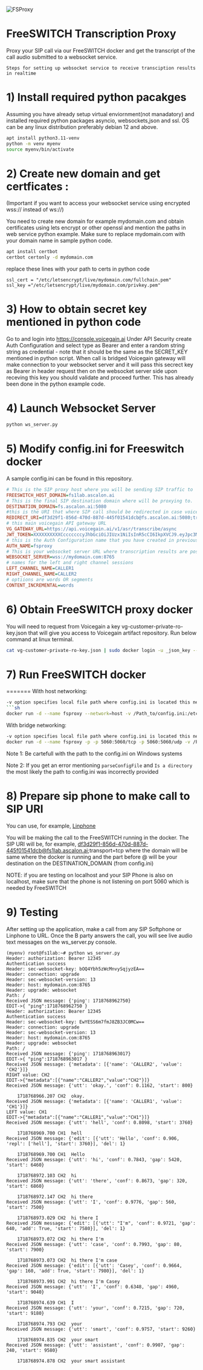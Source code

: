 ![FSProxy](./FSProxy.png)

# FreeSWITCH Transcription Proxy
Proxy your SIP call via our FreeSWITCH docker and get the transcript of the call audio submitted to a websocket service.

```Steps for setting up websocket service to receive transciption results in realtime```
# 1) Install required python pacakges
Assuming you have already setup virtual enviornment(not manadatory) and installed required python packages asyncio, websockets,json and ssl. OS can be any linux distribution preferably debian 12 and above.
```sh
apt install python3.11-venv
python -m venv myenv
source myenv/bin/activate
```
# 2) Create new domain and get certficates :

(Important if you want to access your websocket service using encrypted wss:// instead of ws://)

You need to create new domain for example mydomain.com and obtain certificates using lets encrypt or other openssl and mention the paths in web service python example.
Make sure to replace mydomain.com with your domain name in sample python code.

```sh
apt install certbot
certbot certonly -d mydomain.com
```
replace these lines with your path to certs in python code
```
ssl_cert = "/etc/letsencrypt/live/mydomain.com/fullchain.pem"
ssl_key ="/etc/letsencrypt/live/mydomain.com/privkey.pem"
```
# 3) How to obtain secret key mentioned in python code

Go to and login into https://console.voicegain.ai Under API Security create Auth Configuration and select type as Bearer and enter a random string string as credential - note that it should be the same as the SECRET_KEY mentioned in python script. When call is bridged Voicegain gateway will make connection to your websocket server and it will pass this secrect key as Bearer in header request then on the websocket server side upon receving this key you should validate and proceed further. This has already been done in the python example code. 

# 4) Launch Websocket Server
```sh
python ws_server.py
```
# 5) Modify config.ini for Freeswitch docker 
A sample config.ini can be found in this repository.
```ini
# This is the SIP proxy host where you will be sending SIP traffic to
FREESWITCH_HOST_DOMAIN=fs1lab.ascalon.ai
# This is the final SIP destination domain where will be proxying to.
DESTINATION_DOMAIN=fs.ascalon.ai:5080
#this is the URI that where SIP call should be redirected in case voicegain services are down to bypass Voicegain, in this case no transcriptions results will be posted to your webserver
REDIRECT_URI=df3d29f1-856d-470d-887d-445f01541dcb@fs.ascalon.ai:5080;transport=tcp
# this main voicegain API gateway URL 
VG_GATEWAY_URL=https://api.voicegain.ai/v1/asr/transcribe/async
JWT_TOKEN=XXXXXXXXXXCcccccccyJhbGciOiJIUzx1NiIsInR5cCI6IkpXVCJ9.eyJpc3MiOiI5Y2QxN2I0NS03MzI2LTRiODEtYTQzNi1jYThlOTgxOWYyNWMiLCJhdWQiOiIqLmFzY2Fsb24uYWkiLCJzdWIixiIyZjI5Mj
# this is the Auth Configuration name that you have created in previous steps above, so the Voicegain gateway will use this name and pickup credential and auth type mentioned in the portal and make a connection to your websocket server so that you can validate it. 
AUTH_NAME=fsproxy
# This is your websocket server URL where transcription results are posted in real-time
WEBSOCKET_SERVER=wss://mydomain.com:8765
# names for the left and right channel sessions
LEFT_CHANNEL_NAME=CALLER1
RIGHT_CHANNEL_NAME=CALLER2
# optiions are words OR segments
CONTENT_INCREMENTAL=words
```
# 6) Obtain FreeSWITCH proxy docker

You will need to request from Voicegain a key vg-customer-private-ro-key.json that will give you access to Voicegain artifact repository. Run below command at linux terminal.
```sh
cat vg-customer-private-ro-key.json | sudo docker login -u _json_key --password-stdin https://us-docker.pkg.dev
```

# 7) Run FreeSWITCH docker
=======
With host networking:
```sh
-v option specifies local file path where config.ini is located this needs to be changed to where the file was copied.
```sh
docker run -d --name fsproxy --network=host -v /Path_to/config.ini:/etc/config.ini us-docker.pkg.dev/voicegain-prod/vg-customer-private/freeswitch-transcription-proxy:0.2.0
```
With bridge networking:
```sh
-v option specifies local file path where config.ini is located this needs to be changed to where the file was copied.
docker run -d --name fsproxy -p -p 5060:5060/tcp -p 5060:5060/udp -v /Path_to/config.ini:/etc/config.ini us-docker.pkg.dev/voicegain-prod/vg-customer-private/freeswitch-transcription-proxy:0.2.0
```

Note 1: Be cartefull with the path to the config.ini on Windows systems

Note 2: If you get an error mentioning `parseConfigFile` and `Is a directory` the most likely the path to config.ini was incorrectly provided

# 8) Prepare sip phone to make call to SIP URI

You can use, for example, [Linphone](./LINPHONE.md)

You will be making the call to the FreeSWITCH running in the docker. The SIP URI will be, for example, df3d29f1-856d-470d-887d-445f01541dcb@fs1lab.ascalon.ai;transport=tcp
where the domain will be same where the docker is running and the part before @ will be your destination on the DESTINATION_DOMAIN (from config.ini)

NOTE: if you are testing on localhost and your SIP Phone is also on localhost, make sure that the phone is not listening on port 5060 which is needed by FreeSWITCH

# 9) Testing
After setting up the application, make a call from any SIP Softphone or Linphone to URL. Once the B party answers the call, you will see live audio text messages on the ws_server.py console.

```log
(myenv) root@fs1lab:~# python ws_server.py 
Header: authorization: Bearer 12345
Authentication success
Header: sec-websocket-key: bOQ4Ybh5zWcMnvySqjyzEA==
Header: connection: upgrade
Header: sec-websocket-version: 13
Header: host: mydomain.com:8765
Header: upgrade: websocket
Path: /
Received JSON message: {'ping': 1718768962750}
EDIT->{ "ping":1718768962750 }
Header: authorization: Bearer 12345
Authentication success
Header: sec-websocket-key: EwYESS6m7fmJ8ZB3JC0MCw==
Header: connection: upgrade
Header: sec-websocket-version: 13
Header: host: mydomain.com:8765
Header: upgrade: websocket
Path: /
Received JSON message: {'ping': 1718768963017}
EDIT->{ "ping":1718768963017 }
Received JSON message: {'metadata': [{'name': 'CALLER2', 'value': 'CH2'}]}
RIGHT value: CH2
EDIT->{"metadata":[{"name":"CALLER2","value":"CH2"}]}
Received JSON message: {'utt': 'okay.', 'conf': 0.1162, 'start': 800}

	1718768966.207 CH2 	okay.
Received JSON message: {'metadata': [{'name': 'CALLER1', 'value': 'CH1'}]}
LEFT value: CH1
EDIT->{"metadata":[{"name":"CALLER1","value":"CH1"}]}
Received JSON message: {'utt': 'hell', 'conf': 0.8098, 'start': 3760}

	1718768969.700 CH1 	hell
Received JSON message: {'edit': [{'utt': 'Hello', 'conf': 0.906, 'repl': ['hell'], 'start': 3760}], 'del': 1}

	1718768969.700 CH1 	Hello
Received JSON message: {'utt': 'hi', 'conf': 0.7843, 'gap': 5420, 'start': 6460}

	1718768972.103 CH2 	hi
Received JSON message: {'utt': 'there', 'conf': 0.8673, 'gap': 320, 'start': 6860}

	1718768972.147 CH2 	hi there
Received JSON message: {'utt': 'I', 'conf': 0.9776, 'gap': 560, 'start': 7500}

	1718768973.029 CH2 	hi there I
Received JSON message: {'edit': [{'utt': "I'm", 'conf': 0.9721, 'gap': 640, 'add': True, 'start': 7580}], 'del': 1}

	1718768973.072 CH2 	hi there I'm
Received JSON message: {'utt': 'case', 'conf': 0.7993, 'gap': 80, 'start': 7900}

	1718768973.073 CH2 	hi there I'm case
Received JSON message: {'edit': [{'utt': 'Casey', 'conf': 0.9664, 'gap': 160, 'add': True, 'start': 7980}], 'del': 1}

	1718768973.991 CH2 	hi there I'm Casey
Received JSON message: {'utt': 'I', 'conf': 0.6348, 'gap': 4960, 'start': 9040}

	1718768974.639 CH1 	I
Received JSON message: {'utt': 'your', 'conf': 0.7215, 'gap': 720, 'start': 9180}

	1718768974.793 CH2 	your
Received JSON message: {'utt': 'smart', 'conf': 0.9757, 'start': 9260}

	1718768974.835 CH2 	your smart
Received JSON message: {'utt': 'assistant', 'conf': 0.9907, 'gap': 240, 'start': 9580}

	1718768974.878 CH2 	your smart assistant

```
